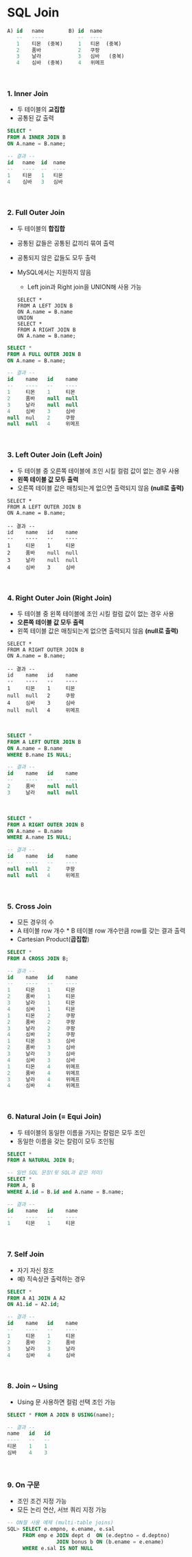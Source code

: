# SQL Join

``` sql
A) id   name        B) id  name
   --   ----           --  ----
   1    티몬  (중복)     1   티몬  (중복)
   2    품바            2   쿠팡
   3    날라            3   심바   (중복)
   4    심바  (중복)     4   위메프
```

<BR />

### 1. Inner Join

- 두 테이블의 **교집합**
- 공통된 값 출력

```sql
SELECT *
FROM A INNER JOIN B
ON A.name = B.name;

-- 결과 --
id   name  id  name
--   ----  --  ----
1    티몬   1   티몬 
4    심바   3   심바   
```

<BR />

### 2. Full Outer Join

- 두 테이블의 **합집합**

- 공통된 값들은 공통된 값끼리 묶여 출력

- 공통되지 않은 값들도 모두 출력

- MySQL에서는 지원하지 않음

  - Left join과 Right join을 UNION해 사용 가능

  ```mysql
  SELECT *
  FROM A LEFT JOIN B
  ON A.name = B.name
  UNION
  SELECT *
  FROM A RIGHT JOIN B
  ON A.name = B.name;
  ```

```sql
SELECT *
FROM A FULL OUTER JOIN B
ON A.name = B.name;

-- 결과 --
id    name   id    name
--    ----   --    ----
1     티몬    1     티몬 
2     품바    null  null
3     날라    null  null  
4     심바    3     심바
null  nul    2     쿠팡 
null  null   4     위메프
```

<BR />

### 3. Left Outer Join (Left Join)

- 두 테이블 중 오른쪽 테이블에 조인 시킬 컬럼 값이 없는 경우 사용
- **왼쪽 테이블 값 모두 출력**
- 오른쪽 테이블 값은 매칭되는게 없으면 출력되지 않음 **(null로 출력)**

```mysql
SELECT *
FROM A LEFT OUTER JOIN B
ON A.name = B.name;

-- 결과 --
id    name   id    name
--    ----   --    ----
1     티몬    1     티몬 
2     품바    null  null
3     날라    null  null  
4     심바    3     심바
```

<BR />

### 4. Right Outer Join (Right Join)

- 두 테이블 중 왼쪽 테이블에 조인 시킬 컬럼 값이 없는 경우 사용
- **오른쪽 테이블 값 모두 출력**
- 왼쪽 테이블 값은 매칭되는게 없으면 출력되지 않음 **(null로 출력)**

```mysql
SELECT *
FROM A RIGHT OUTER JOIN B
ON A.name = B.name;

-- 결과 --
id    name   id    name
--    ----   --    ----
1     티몬    1     티몬 
null  null   2     쿠팡
4     심바    3     심바
null  null   4     위메프
```

<BR />

```sql
SELECT *
FROM A LEFT OUTER JOIN B
ON A.name = B.name
WHERE B.name IS NULL;

-- 결과 --
id    name   id    name
--    ----   --    ----
2     품바    null  null
3     날라    null  null
```

<BR />

```sql
SELECT *
FROM A RIGHT OUTER JOIN B
ON A.name = B.name
WHERE A.name IS NULL;

-- 결과 --
id    name   id    name
--    ----   --    ----
null  null   2     쿠팡
null  null   4     위메프
```

<BR />

### 5. Cross Join

- 모든 경우의 수
- A 테이블 row 개수 * B 테이블 row 개수만큼 row를 갖는 결과 출력
- Cartesian Product(**곱집합**)

```sql
SELECT *
FROM A CROSS JOIN B;

-- 결과 --
id    name   id    name
--    ----   --    ----
1     티몬    1     티몬 
2     품바    1     티몬 
3     날라    1     티몬 
4     심바    1     티몬 
1     티몬    2     쿠팡
2     품바    2     쿠팡
3     날라    2     쿠팡
4     심바    2     쿠팡
1     티몬    3     심바
2     품바    3     심바
3     날라    3     심바
4     심바    3     심바
1     티몬    4     위메프
2     품바    4     위메프
3     날라    4     위메프
4     심바    4     위메프
```

<BR />

### 6. Natural Join (= Equi Join)

- 두 테이블의 동일한 이름을 가지는 칼럼은 모두 조인
- 동일한 이름을 갖는 칼럼이 모두 조인됨

```sql
SELECT *
FROM A NATURAL JOIN B;

-- 일반 SQL 문장(윗 SQL과 같은 의미)
SELECT *
FROM A, B
WHERE A.id = B.id and A.name = B.name;

-- 결과 --
id    name   id    name
--    ----   --    ----
1     티몬    1     티몬 
```

<BR />

### 7. Self Join

- 자기 자신 참조
- 예) 직속상관 출력하는 경우

```sql
SELECT *
FROM A A1 JOIN A A2 
ON A1.id = A2.id;

-- 결과 --
id    name   id    name
--    ----   --    ----
1     티몬    1     티몬 
2     품바    2     품바
3     날라    3     날라 
4     심바    4     심바
```

<BR />

### 8. Join ~ Using

- Using 문 사용하면 컬럼 선택 조인 가능

```sql
SELECT * FROM A JOIN B USING(name);

-- 결과 --
name   id   id
----   --   --
티몬    1    1
심바    4    3 
```

<BR />

### 9. On 구문

- 조인 조건 지정 가능
- 모든 논리 연산, 서브 쿼리 지정 가능

```sql
-- ON절 사용 예제 (multi-table joins)
SQL> SELECT e.empno, e.ename, e.sal
     FROM emp e JOIN dept d  ON (e.deptno = d.deptno)
                JOIN bonus b ON (b.ename = e.ename)
     WHERE e.sal IS NOT NULL
```



